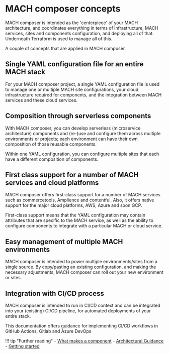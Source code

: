 # MACH composer concepts

MACH composer is intended as the 'centerpiece' of your MACH architecture, and
coordinates everything in terms of infrastructure, MACH services, sites and
components configuration, and deploying all of that. Underneath Terraform is
used to manage all of this.

A couple of concepts that are applied in MACH composer.

## Single YAML configuration file for an entire MACH stack
For your MACH composer project, a single YAML configuration file is used to
manage one or multiple MACH site configurations, your cloud infrastructure
required for components, and the integration between MACH services and these
cloud services.

## Composition through serverless components
With MACH composer, you can develop serverless (microservice architecture)
components and (re-)use and configure them across multiple environments or
projects; each environment can have their own composition of those reusable
components.

Within one YAML configuration, you can configure multiple sites that each have a
different composition of components.

## First class support for a number of MACH services and cloud platforms
MACH composer offers first-class support for a number of MACH services such as
commercetools, Amplience and contentful. Also, it offers native support for the
major cloud platforms, AWS, Azure and soon GCP.

First-class support means that the YAML configuration may contain attributes
that are specific to the MACH service, as well as the ability to configure
components to integrate with a particular MACH or cloud service.

## Easy management of multiple MACH environments
MACH composer is intended to power multiple environments/sites from a single
source. By copy/pasting an existing configuration, and making the necessary
adjustments, MACH composer can roll out your new environment or sites.

## Integration with CI/CD process
MACH composer is intended to run in CI/CD context and can be integrated into
your (existing) CI/CD pipeline, for automated deployments of your entire stack.

This documentation offers guidance for implementing CI/CD workflows in GitHub
Actions, Gitlab and Azure DevOps

!!! tip "Further reading"
    - [What makes a component](./components/index.md)
    - [Architectural Guidance](./architecture/index.md)
    - [Getting started](../tutorial/step-1-installation.md)
